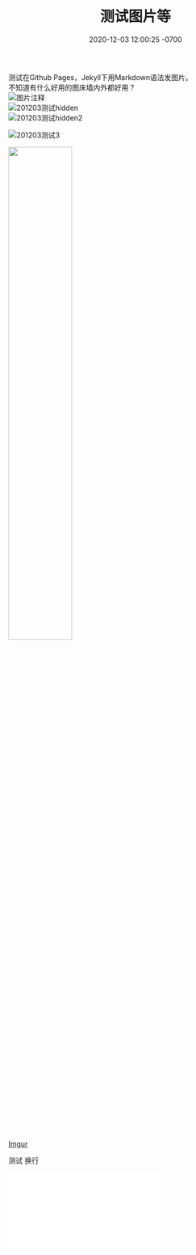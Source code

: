 ﻿---
layout: post
title:  "测试图片等"
date:   2020-12-03 12:00:25 -0700
categories: Jekyll
---
测试在Github Pages，Jekyll下用Markdown语法发图片。  
不知道有什么好用的图床墙内外都好用？  
![图片注释](图片源链接)  
![201203测试hidden](//imgur.com/a/T3KDpPJ)  
![201203测试hidden2](//imgur.com/a/nCKKaLW)  
  
![201203测试3](https://i.imgur.com/gpvJn26.jpg)  
  
<img src="https://i.imgur.com/gpvJn26.jpg" width="50%" />  
  
[Imgur](https://imgur.com/8cV3Eno)  
  
测试
换行

<iframe src="//player.bilibili.com/player.html?aid=3778391&bvid=BV1Rs411X7m9&cid=6069674&page=1" scrolling="no" border="0" frameborder="no" framespacing="0" allowfullscreen="true"> </iframe>
